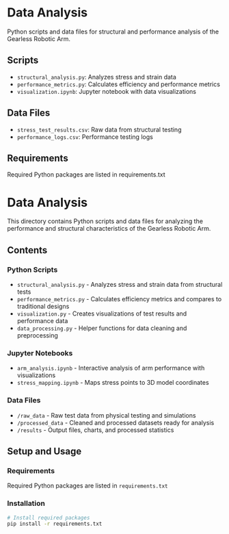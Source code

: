 # Data Analysis

Python scripts and data files for structural and performance analysis of the Gearless Robotic Arm.

## Scripts
- `structural_analysis.py`: Analyzes stress and strain data
- `performance_metrics.py`: Calculates efficiency and performance metrics
- `visualization.ipynb`: Jupyter notebook with data visualizations

## Data Files
- `stress_test_results.csv`: Raw data from structural testing
- `performance_logs.csv`: Performance testing logs

## Requirements
Required Python packages are listed in requirements.txt
# Data Analysis

This directory contains Python scripts and data files for analyzing the performance and structural characteristics of the Gearless Robotic Arm.

## Contents

### Python Scripts
- `structural_analysis.py` - Analyzes stress and strain data from structural tests
- `performance_metrics.py` - Calculates efficiency metrics and compares to traditional designs
- `visualization.py` - Creates visualizations of test results and performance data
- `data_processing.py` - Helper functions for data cleaning and preprocessing

### Jupyter Notebooks
- `arm_analysis.ipynb` - Interactive analysis of arm performance with visualizations
- `stress_mapping.ipynb` - Maps stress points to 3D model coordinates

### Data Files
- `/raw_data` - Raw test data from physical testing and simulations
- `/processed_data` - Cleaned and processed datasets ready for analysis
- `/results` - Output files, charts, and processed statistics

## Setup and Usage

### Requirements
Required Python packages are listed in `requirements.txt`

### Installation
```bash
# Install required packages
pip install -r requirements.txt
